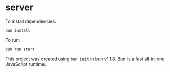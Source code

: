 # server

To install dependencies:

```bash
bun install
```

To run:

```bash
bun run start
```

This project was created using `bun init` in bun v1.1.8. [Bun](https://bun.sh) is a fast all-in-one JavaScript runtime.
